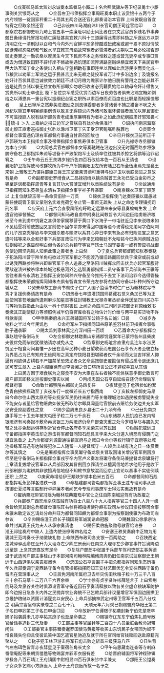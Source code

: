 <!-- { "loadSidebar": true } -->
　　○戊寅御马监太监刘永诚奏本监餋马小厮二十名合照武骧左等卫纪录勇士小厮事例关赏银两从之
　　○金吾左卫带俸指挥佥事周旺奏本职止该赏银十五两今于内府领银一锭回家秤重二十两其五两合送还官礼部奏请治本官罪  上曰彼既自首宜特宥之但取余银还官
　　○己卯设四川马湖府沐川长官司僧正司铨官给印
　　○都察院右都御史耿九畴上言五事一崇廉耻以励士风比者在京文武官员多贱名节事奔兢日夤缘请托冒报功绩亡廉耻甚矣宜敕六科十三道廉得此辈即紏劾之斥逐远方以崇清明之化一清刑狱以召和气今内外刑官鲜平恕多惨酷或狃成案或避干累不原狱情故囚徒淹抑怨嗟伤和气致水旱宜敕其毋蹈故常冤者必雪滞者必决期以三月必论报否即御史奏罪之一勤农桑以厚民生今天下民庶不本之务惟敕之逐或营充吏卒或专事□贾或去为僧道致田野不辟圩岸不脩故稍遇饥馑即流殍满路盗贼纵横宜敕天下亲民官申明大诰互知丁业之条使出入相友守望相助有事即连坐以罪如此庶游民少而羙化成一节粮赏以劝军士军饷之运于民甚苦比来无赖之徒投军者万计中多沿边余丁及诡报名姓奸计百状其意岂诚欲效力朝廷不过叨月粮为瞻家计尔他日脱有警用之岂能必其不逃是徒费京储以餋无益宜敕所部即抑勿收已收者必究藉贯始给以粮毋令奸计得售又赏赉所以劝士卒也比  陛下复位京军悉受优赏而边军日夜劳苦者俱未沾赐宜概如例给之以溥恩典一重台宪以振纲纪台宪之职所以肃百僚而贞百度也比职是而轻躁憸邪者
　　皇上已窜斥之然非奖进激励之则畏惧委靡者多譬诸餋不捕之猫畜不吠之犬风纪以隳宜申明宪纲事例责以敢言无得顾忌内外诸司敢沮怀装诬者重加以罪且御史不可滥授匪人脱有缺所部务责老成重厚廉明有为者补之如此庶纪纲振肃奸邪知畏＜锍-釒＞入  上嘉纳之报曰边军之赏朕自有处分余俱准行
　　○诏执问南京监察御史颜正直隶巡按御史张祚以滁州卫军丁告正受卫官贿嘱祚脱罪也
　　○庚辰佥都督佥事雷通仍理右军都督府事通自甘肃召回故也
　　○辛巳升锦衣卫前所正千户郭瑛为本卫指挥佥事及带俸指挥佥事焦寿俱本卫管事
　　○升光禄寺寺丞郦镛为本寺少卿
　　○大同总兵官右都督李文等奏鞑贼在沿边出没无时而西路参将张鹏守备右卫都指挥朱谅等堤备不严致架炮军士及侦卒往往被其杀掠乞将鹏等治罪诏宥之
　　○壬午命云丘王羙堣岁禄折色四百石改给本色一百石从王请也
　　○设襄阳护卫指挥使司改群牧所为中千户所摘襄阳卫左所安陆卫右所全伍隶焉先是襄王来朝  上雅敬王乃谓兵部臣曰襄王宗室至亲贤德可重特与设护卫以表朕褒进之意故有是命
　　○命副都御史罗绮食从二品禄初绮以擒杀贼首王永功已受白金彩币之锡至是讽都指挥周贵等复言其功大赏薄宜增升以赉殊绩故有是命
　　○命故通州卫指挥同知朱英弟玺永清右卫指挥佥事李祥子昇袭职
　　○南京锦衣卫军丁顾英以  上复位献碧玉带一条命赏旧钞一万贯
　　○锦衣卫指挥使门达奏臣猥以庸愚过蒙任使既管卫事又掌刑名实难克荷乞令止管一事庶无疏失  上从之命达专理镇抚司刑名事
　　○应天府上元六合直隶凤阳府盱眙定远滁州来安等县奏蝗蝻生发  上命遣官驰驿督捕之
　　○都督同知马政自虏中附奏比闻敕旨令大同边臣给虏赈济粮米至今未到虏中饥窘之甚俱带家属移营于黄口下水海子一带屯驻近见孛来说粮米如不见给愿将前使放回又言前使不回尔辈亦未得回中国等语今访得也先弟阿字伯阿剌的儿子昂克秃等欲与孛来讎杀若与赈济以系其心异日孛来有急必有归附进宝之意乞遣吟铭等来以全和好事下兵部言政往时为孛来乞粮朝廷不允哈铭今已执问虏贼近边驻劄侵犯之谋显然明白但令各边总兵镇守等官严饬士马固守要害一或有警应机战御务使边圉坚完贼人知惧此策之善者也  上曰然
　　○宁夏总兵官都督同知张泰奏鞑子犯洛阳川营于羚羊角屯欲过河官军拒之不能渡乃循旧路而回伏兵于墩空或前或却以诱我西路参将种兴即率官军千余人追袭之至洛阳川贼挥众回击伏兵亦起官军腹背受敌遂溃兴被杀缘本处城池极悬河外乞选智勇都指挥二员守备事下兵部尚书王骥等言往者奏令永清右卫指挥王安协同种兴守备至今推托不去宜下法司治罪今选得管操都指挥使朱荣都指挥同知朱杰俱有智谋宜令荣充左参将杰协同守备以补种兴所守边城从之
　　○癸未命故工部尚书周忱子仁广入国子监读书时仁广已为翰林院写书秀才复援例奏请故有是命
　　○初景泰七年遣灌顶国师葛藏右觉义桑加已等为正副使同答苍地面所遣剌麻沙加星吉等往封辅教王光禄寺署丞祁全伴送至四川买办牛马等物驮载指此为由以一科十伤财害民  上闻之命四川三司同巡按御史将原给敕书奏缴其正副使脚力等顷照例减半仍将官库收有之物估计时价给与两平易买货物不许科歛害民
　　○甲申赐秦府永兴王弟辅国将军公锜子名曰诚氵□昙
　　○减岁办物料之半以今年民饥也
　　○命府军左卫指挥同知谷原弟鉴羽林前卫指挥佥事张胜子通袭职
　　○赐太监刘家林真定府深州田一百顷
　　○乙酉命大宁都指挥佥事赵瑄守备倒马关
　　○左佥都御史林聦奏山东诸郡饥馑累年已蒙将各州县柴炭夫役优免而柴炭犹徵纳请亦减免从之
　　○监察御史杨瑄言直隶府县连年水涝民饥至于相食河间县惟一乡田在高阜民种小麦日望收获而忠国公石亨令火者至彼立标为界悉占为己有知府王俭阿附之真定府饶阳县田堪耕者仅千余顷而太监吉祥家人抑逼有司欲俱占耕若不严加禁革恐效尤者众乞命巡按御史覆勘但有侵占悉令退还庶几民可安生章入  上召内阁臣徐有贞李贤阅之皆曰瑄所言公正不避权幸宜从其请
　　上曰民方困于艰食朕为之寝食不安为大臣在左右者独不能体朕意乎御史敢言可嘉户部其即移文巡按御史覆实以闻
　　○丙戌忠国公石亨自延绥召还仍命理后军都督府事
　　○命致仕都察院右都御史马昂复任
　　○夜彗星见于危宿状如粉絮色青白拂拂摇动至丁亥夜东行一度微芒长五寸指西南
　　○丁亥敕左都御史马昂曰今命尔往山西太原府等处抚安军民仍往来鴈门等关脩理城池如遇民被虏警疑失业不能安存者量给官物赈救如彼无所取给尔即具闻量给官银前去赈给务使边关充实军民安业庶副委任之意
　　○赐少监周忠良乡县田二十九顷有奇
　　○己丑免南京旗手等三十卫去年被灾屯田子粒二万七千余石
　　○山东诸郡人民饥疫已发内帑银赈济有司奏报不敷命再发银三万两赈济仍命户部查灾重之处今岁粮草尽与蠲免灾轻之处亦免起运俱存附近官仓停止各府冬季采柴夫以苏民困
　　○鞑贼犯威远卫守备都指挥李英击却之游击将军都督同知石彪具言孛来大众分道入境恐有侵鴈门之谋宜急备之  上乃命都督刘源雷通往镇宣府与之敕曰今命尔等权行镇守宜府等处城池操练军马遇有达贼侵犯尔二人随留一人提督城守一人领兵出战有功之日一体赏赉尔等其慎之
　　○先是署都指挥佥事吴瓛守备龙泉关冒取回诸关增设官军例回京师至是守备倒马关都指挥佥事戎亨卒内官卢义奏准将瓛守备倒马兼提督龙泉瓛将行上章请复拨增设官军以从兵部因发其冒例回京罪请坐以擅离信地希求他用于是收下刑部刑部为瓛辨其非欲擅离信地但不知敕书意故混而回京止宜论以奏事不实徒例赎还职  上然之
　　○庚寅命增给伊王颙炔岁禄本色米五百石
　　○命都督同知石彪都指挥毛永彭祥各进秩一级
　　○命福建都司管屯都指挥佥事王胜专理司事从巡按御史夏埙等言胜制行卓异廉孝著闻乞今专理司事庶军士得沾实惠故有是命
　　○擢纳粟冠带官冯瑶为翰林院典籍珤中官让之住自陈南城迎驾有功故擢之
　　○兵部奏广西宾州杀获蛮贼有功将士八百八十九人指挥等官三十四人人升一级余皆给赏其副总兵都督佥事陈旺右参将都指挥使孙麒布政司左参议田崇按察司佥事朱骥未敢定议乞请处分命升旺为都督同知麒为都督佥事崇为按察副使骥为布政司左参议
　　○辛卯赐临潼王庶长子镇国将军诚润诰命冠服
　　○赐魏国公徐承宗诰命并封其妻王氏为夫人从承宗奏请也
　　○赐怀柔伯施聚勋号散官给诰券
　　○淮王祁铨奏府中缺人  上遣内使张傪等四名给之
　　○安塞王秩炅奏府中乏物为用褒城王范堮奏长子纳徵缺礼物  上命陕西布政司各支银一百两助之
　　○召陕西定羗城驿驿丞廖庄至升为大理寺左少卿庄景泰间任南京大理寺左少卿言事忤旨谪降边远至是  上念其忠直故有是命
　　○复除户部郎中张雄于兵部车驾司吏部主事黄德温于武选司户部主事桂山于本部河南司翰林院编脩周舆仍旧任南京试监察御史王朝远于山西道俱以亲丧服阕也
　　○忠国公石亨言围子手把总都指挥同知朱杰历事年久兵部奏调宁夏西路守备今有管操都指挥同知王安材艺颇优乞令安往西路守备仍留杰在营理事从之
　　○壬辰免河南所属府卫去年灾伤田秋粮子粒十万三千八百三十余石马草十二万八千六百余束
　　○学士徐有贞李贤许彬薛瑄言于  上曰紫荆倒马及龙泉谷关往时俱添设官军守备近因石亨奏请释放以致各关空虚仓粮缺军防护即今边报日急各关内外之民抛弃农业奔兢不已乞敕兵部计议量增官军慎固边圉拱卫京畿护粮储以资国计消寇变以安民心  上命兵部摘神武定州等卫官军千五百八分戍之
明英宗睿皇帝实录卷之二百七十九
　　天顺元年六月癸巳朔赐蜀府华阳王第二子名曰申鈏第三子名曰申金□回
　　○命故新宁伯谭璟子祐袭封新宁伯先是璟卒嫡子裕袭爵未几亦卒祐其庶子也至是命袭之
　　○赐镇守辽东东宁伯焦礼勋号散官给诰券追封三代及妻
　　○工部主事等官屈铨等二百四十八员坐赃会赦命冠带闲住
　　○工部委官主事陈臻奏暹罗国使马黄报等收买山东饥民子女带回为奴不惟良贱失伦抑且使彼讥笑中国乞遣官星驰追及就于所在官司给官钱赎回送赴原籍完聚从之
　　○鞑子犯玉林卫游击将军石彪击败之斩首三级获马八匹
　　○日生背气左右珥色皆青赤夜彗星见于室宿芒角长丈余
　　○甲午乌思藏南连查等寺剌麻番僧庵配等来朝贡氆氇等物赐宴并彩币衣服有差
　　○给晋府辅国将军钟铿钟铒岁禄各八百石靖江王府镇国中尉相显四百石俱米钞中半兼支
　　○郃阳王公镗奏子女众多乞赐小方脉医人  上命于王府良医所拨一名予之

